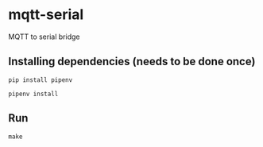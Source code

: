 # mqtt-serial
MQTT to serial bridge

## Installing dependencies (needs to be done once)

`pip install pipenv`

`pipenv install`

## Run

`make`
